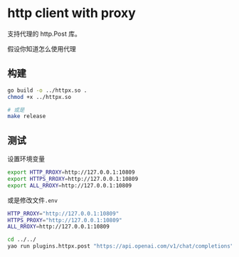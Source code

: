# http client with proxy

支持代理的 http.Post 库。

假设你知道怎么使用代理

## 构建

```sh
go build -o ../httpx.so .
chmod +x ../httpx.so

# 或是
make release
```

## 测试

设置环境变量

```sh
export HTTP_RROXY=http://127.0.0.1:10809
export HTTPS_RROXY=http://127.0.0.1:10809
export ALL_RROXY=http://127.0.0.1:10809
```

或是修改文件`.env`

```sh
HTTP_RROXY="http://127.0.0.1:10809"
HTTPS_PROXY="http://127.0.0.1:10809"
ALL_RROXY=http://127.0.0.1:10809
```

```sh
cd ../../
yao run plugins.httpx.post "https://api.openai.com/v1/chat/completions"

```
